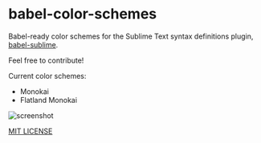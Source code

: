 # babel-color-schemes

Babel-ready color schemes for the Sublime Text syntax definitions plugin, [babel-sublime](https://github.com/babel/babel-sublime "babel-sublime").

Feel free to contribute!

Current color schemes:

- Monokai
- Flatland Monokai

![screenshot](http://i.imgur.com/uIedgCs.png)


[MIT LICENSE](https://opensource.org/licenses/MIT "MIT LICENSE")
